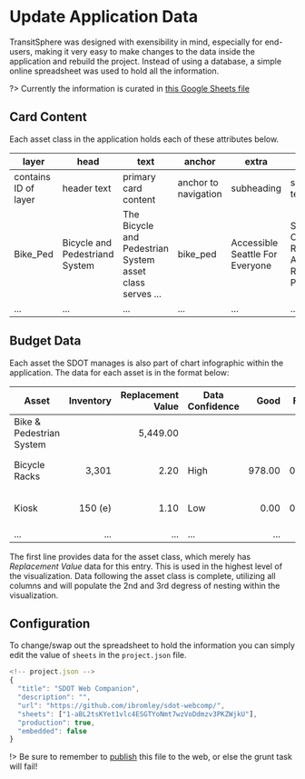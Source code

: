 # Update Application Data

TransitSphere was designed with exensibility in mind, especially for end-users, making it very easy to make changes to the data inside the application and rebuild the project. Instead of using a database, a simple online spreadsheet was used to hold all the information.

?> Currently the information is curated in [this Google Sheets file](https://docs.google.com/spreadsheets/d/1-aBL2tsKYet1vlc4ESGTYoNmt7wzVoDdmzv3PKZWjkU/) 

## Card Content

Each asset class in the application holds each of these attributes below.

| layer | head | text | anchor | extra | extext |
| ------|------|------|--------|-------|--------|
| contains ID of layer |  header text  |  primary card content  |  anchor to navigation   |   subheading     |  secondary text | 
| Bike_Ped | Bicycle and Pedestriand System | The Bicycle and Pedestrian System asset class serves ... | bike_ped | Accessible Seattle For Everyone | SDOT's Curb Ramp and Accessible Route Planner ... |
| ... | ... | ... | ... | ... | ... |

## Budget Data

Each asset the SDOT manages is also part of chart infographic within the application. The data for each asset is in the format below:

| Asset | Inventory | Replacement Value | Data Confidence | Good | Fair | Poor | Unknown | Asset Class | Asset Number |
|-------|----------:|------------------:|-----------------|-----:|-----:|-----:|--------:|-------------|-------------:|
|Bike & Pedestrian System | | 5,449.00 | | | | | | | 7 |
|Bicycle Racks | 3,301 | 2.20 | High | 978.00 | 0.01 | 0.01 | 0.01 | BIKE & PEDESTRIAN SYSTEM |
|Kiosk | 150 (e) | 1.10 | Low | 0.00 | 0.00 | 0.00 | 1.00 | BIKE & PEDESTRIAN SYSTEM |	
| ... | ... | ... | ... | ... | ... | ... | ... | ... | ... |

The first line provides data for the asset class, which merely has _Replacement Value_ data for this entry. This is used in the highest level of the visualization. Data following the asset class is complete, utilizing all columns and will populate the 2nd and 3rd degress of nesting within the visualization.


## Configuration

To change/swap out the spreadsheet to hold the information you can simply edit the value of `sheets` in the `project.json` file.

```js
<!-- project.json -->
{
  "title": "SDOT Web Companion",
  "description": "",
  "url": "https://github.com/ibromley/sdot-webcomp/",
  "sheets": ["1-aBL2tsKYet1vlc4ESGTYoNmt7wzVoDdmzv3PKZWjkU"],
  "production": true,
  "embedded": false
}
```

!> Be sure to remember to [publish](https://support.google.com/docs/answer/37579) this file to the web, or else the grunt task will fail!